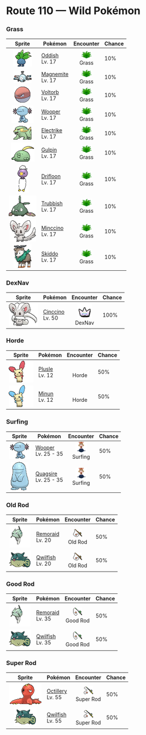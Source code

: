 # Route 110 — Wild Pokémon

### Grass

| Sprite | Pokémon | Encounter | Chance |
|:------:|---------|:---------:|--------|
| ![Oddish](../../assets/sprites/oddish/front.gif "Oddish: Oddish searches for fertile, nutrient-rich soil, then plants itself. During the daytime, while it is planted, this Pokémon’s feet are thought to change shape and become similar to the roots of trees.") | [Oddish](../../pokemon/oddish.md/)<br>Lv. 17 | ![Grass](../../assets/encounter_types/grass.png "Grass")<br>Grass | 10% |
| ![Magnemite](../../assets/sprites/magnemite/front.gif "Magnemite: Magnemite floats in the air by emitting electromagnetic waves from the units at its sides. These waves block gravity. This Pokémon becomes incapable of flight if its internal electrical supply is depleted.") | [Magnemite](../../pokemon/magnemite.md/)<br>Lv. 17 | ![Grass](../../assets/encounter_types/grass.png "Grass")<br>Grass | 10% |
| ![Voltorb](../../assets/sprites/voltorb/front.gif "Voltorb: Voltorb is extremely sensitive—it explodes at the slightest of shocks. It is rumored that it was first created when a Poké Ball was exposed to a powerful pulse of energy.") | [Voltorb](../../pokemon/voltorb.md/)<br>Lv. 17 | ![Grass](../../assets/encounter_types/grass.png "Grass")<br>Grass | 10% |
| ![Wooper](../../assets/sprites/wooper/front.gif "Wooper: Wooper usually lives in water. However, it occasionally comes out onto land in search of food. On land, it coats its body with a gooey, toxic film.") | [Wooper](../../pokemon/wooper.md/)<br>Lv. 17 | ![Grass](../../assets/encounter_types/grass.png "Grass")<br>Grass | 10% |
| ![Electrike](../../assets/sprites/electrike/front.gif "Electrike: Electrike runs faster than the human eye can follow. The friction from running is converted into electricity, which is then stored in this Pokémon’s fur.") | [Electrike](../../pokemon/electrike.md/)<br>Lv. 17 | ![Grass](../../assets/encounter_types/grass.png "Grass")<br>Grass | 10% |
| ![Gulpin](../../assets/sprites/gulpin/front.gif "Gulpin: Most of Gulpin’s body is made up of its stomach—its heart and brain are very small in comparison. This Pokémon’s stomach contains special enzymes that dissolve anything.") | [Gulpin](../../pokemon/gulpin.md/)<br>Lv. 17 | ![Grass](../../assets/encounter_types/grass.png "Grass")<br>Grass | 10% |
| ![Drifloon](../../assets/sprites/drifloon/front.gif "Drifloon: These Pokémon are called the “Signpost for Wandering Spirits.” Children holding them sometimes vanish.") | [Drifloon](../../pokemon/drifloon.md/)<br>Lv. 17 | ![Grass](../../assets/encounter_types/grass.png "Grass")<br>Grass | 10% |
| ![Trubbish](../../assets/sprites/trubbish/front.gif "Trubbish: Inhaling the gas they belch will make you sleep for a week. They prefer unsanitary places.") | [Trubbish](../../pokemon/trubbish.md/)<br>Lv. 17 | ![Grass](../../assets/encounter_types/grass.png "Grass")<br>Grass | 10% |
| ![Minccino](../../assets/sprites/minccino/front.gif "Minccino: These Pokémon prefer a tidy habitat. They are always sweeping and dusting, using their tails as brooms.") | [Minccino](../../pokemon/minccino.md/)<br>Lv. 17 | ![Grass](../../assets/encounter_types/grass.png "Grass")<br>Grass | 10% |
| ![Skiddo](../../assets/sprites/skiddo/front.gif "Skiddo: If it has sunshine and water, it doesn’t need to eat, because it can generate energy from the leaves on its back.") | [Skiddo](../../pokemon/skiddo.md/)<br>Lv. 17 | ![Grass](../../assets/encounter_types/grass.png "Grass")<br>Grass | 10% |

### DexNav

| Sprite | Pokémon | Encounter | Chance |
|:------:|---------|:---------:|--------|
| ![Cinccino](../../assets/sprites/cinccino/front.gif "Cinccino: Cinccino’s body is coated in a special oil that helps it deflect attacks, such as punches.") | [Cinccino](../../pokemon/cinccino.md/)<br>Lv. 50 | ![DexNav](../../assets/encounter_types/dexnav.png "DexNav")<br>DexNav | 100% |

### Horde

| Sprite | Pokémon | Encounter | Chance |
|:------:|---------|:---------:|--------|
| ![Plusle](../../assets/sprites/plusle/front.gif "Plusle: When Plusle is cheering on its partner, it flashes with electric sparks from all over its body. If its partner loses, this Pokémon cries loudly.") | [Plusle](../../pokemon/plusle.md/)<br>Lv. 12 | ![Horde](../../assets/encounter_types/horde.png "Horde")<br>Horde | 50% |
| ![Minun](../../assets/sprites/minun/front.gif "Minun: Minun loves to cheer on its partner in battle. It gives off sparks from its body while it is doing so. If its partner is in trouble, this Pokémon gives off increasing amounts of sparks.") | [Minun](../../pokemon/minun.md/)<br>Lv. 12 | ![Horde](../../assets/encounter_types/horde.png "Horde")<br>Horde | 50% |

### Surfing

| Sprite | Pokémon | Encounter | Chance |
|:------:|---------|:---------:|--------|
| ![Wooper](../../assets/sprites/wooper/front.gif "Wooper: Wooper usually lives in water. However, it occasionally comes out onto land in search of food. On land, it coats its body with a gooey, toxic film.") | [Wooper](../../pokemon/wooper.md/)<br>Lv. 25 - 35 | ![Surfing](../../assets/encounter_types/surfing.png "Surfing")<br>Surfing | 50% |
| ![Quagsire](../../assets/sprites/quagsire/front.gif "Quagsire: Quagsire hunts for food by leaving its mouth wide open in water and waiting for its prey to blunder in unaware. Because the Pokémon does not move, it does not get very hungry.") | [Quagsire](../../pokemon/quagsire.md/)<br>Lv. 25 - 35 | ![Surfing](../../assets/encounter_types/surfing.png "Surfing")<br>Surfing | 50% |

### Old Rod

| Sprite | Pokémon | Encounter | Chance |
|:------:|---------|:---------:|--------|
| ![Remoraid](../../assets/sprites/remoraid/front.gif "Remoraid: Remoraid sucks in water, then expels it at high velocity using its abdominal muscles to shoot down flying prey. When evolution draws near, this Pokémon travels downstream from rivers.") | [Remoraid](../../pokemon/remoraid.md/)<br>Lv. 20 | ![Old Rod](../../assets/encounter_types/old_rod.png "Old Rod")<br>Old Rod | 50% |
| ![Qwilfish](../../assets/sprites/qwilfish/front.gif "Qwilfish: Qwilfish sucks in water, inflating itself. This Pokémon uses the pressure of the water it swallowed to shoot toxic quills all at once from all over its body. It finds swimming somewhat challenging.") | [Qwilfish](../../pokemon/qwilfish.md/)<br>Lv. 20 | ![Old Rod](../../assets/encounter_types/old_rod.png "Old Rod")<br>Old Rod | 50% |

### Good Rod

| Sprite | Pokémon | Encounter | Chance |
|:------:|---------|:---------:|--------|
| ![Remoraid](../../assets/sprites/remoraid/front.gif "Remoraid: Remoraid sucks in water, then expels it at high velocity using its abdominal muscles to shoot down flying prey. When evolution draws near, this Pokémon travels downstream from rivers.") | [Remoraid](../../pokemon/remoraid.md/)<br>Lv. 35 | ![Good Rod](../../assets/encounter_types/good_rod.png "Good Rod")<br>Good Rod | 50% |
| ![Qwilfish](../../assets/sprites/qwilfish/front.gif "Qwilfish: Qwilfish sucks in water, inflating itself. This Pokémon uses the pressure of the water it swallowed to shoot toxic quills all at once from all over its body. It finds swimming somewhat challenging.") | [Qwilfish](../../pokemon/qwilfish.md/)<br>Lv. 35 | ![Good Rod](../../assets/encounter_types/good_rod.png "Good Rod")<br>Good Rod | 50% |

### Super Rod

| Sprite | Pokémon | Encounter | Chance |
|:------:|---------|:---------:|--------|
| ![Octillery](../../assets/sprites/octillery/front.gif "Octillery: Octillery grabs onto its foe using its tentacles. This Pokémon tries to immobilize it before delivering the finishing blow. If the foe turns out to be too strong, Octillery spews ink to escape.") | [Octillery](../../pokemon/octillery.md/)<br>Lv. 55 | ![Super Rod](../../assets/encounter_types/super_rod.png "Super Rod")<br>Super Rod | 50% |
| ![Qwilfish](../../assets/sprites/qwilfish/front.gif "Qwilfish: Qwilfish sucks in water, inflating itself. This Pokémon uses the pressure of the water it swallowed to shoot toxic quills all at once from all over its body. It finds swimming somewhat challenging.") | [Qwilfish](../../pokemon/qwilfish.md/)<br>Lv. 55 | ![Super Rod](../../assets/encounter_types/super_rod.png "Super Rod")<br>Super Rod | 50% |


